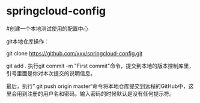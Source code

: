 # springcloud-config
#创建一个本地测试使用的配置中心

git本地仓库操作：

 git clone https://github.com/xxx/springcloud-config.git
 
 git add .
 执行git commit -m "First commit"命令，提交到本地的版本控制库里，引号里面是你对本次提交的说明信息。
 
 最后，执行” git push origin master“命令将本地仓库提交到远程的GitHub中，这里会用到注册的用户名和密码。输入密码的时候默认是没有任何提示符。